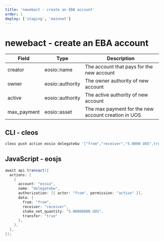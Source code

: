 ```yaml
---
title: 'newebact - create an EBA account'
order: 1
deploy: ['staging', 'mainnet']
---
```


# newebact - create an EBA account

| Field       | Type             | Description                                         |
| ----------- | ---------------- | --------------------------------------------------- |
| creator     | eosio::name      | The account that pays for the new account           |
| owner       | eosio::authority | The owner authority of new account                  |
| active      | eosio::authority | The active authority of new account                 |
| max_payment | eosio::asset     | The max payment for the new account creation in UOS |

## CLI - cleos

```sh
cleos push action eosio delegatebw '["from","receiver","5.0000 UOS",true]' -p from
```

## JavaScript - eosjs

```java
await api.transact({
  actions: [
    {
      account: "eosio",
      name: "delegatebw",
      authorization: [{ actor: "from", permission: "active" }],
      data: {
        from: "from",
        receiver: "receiver",
        stake_net_quantity: "5.00000000 UOS",
        transfer: "true"
      },
    },
  ],
});
```
